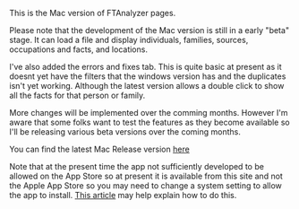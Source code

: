 This is the Mac version of FTAnalyzer pages.

Please note that the development of the Mac version is still in a early "beta" stage. It can load a file and display individuals, families, sources, occupations and facts, and locations. 

I've also added the errors and fixes tab. This is quite basic at present as it doesnt yet have the filters that the windows version has and the duplicates isn't yet working. Although the latest version allows a double click to show all the facts for that person or family.

More changes will be implemented over the comming months. However I'm aware that some folks want to test the features as they become available so I'll be releasing various beta versions over the coming months.

You can find the latest Mac Release version [here](https://github.com/ShammyLevva/FTAnalyzer.Mac/releases)

Note that at the present time the app not sufficiently developed to be allowed on the App Store so at present it is available from this site and not the Apple App Store so you may need to change a system setting to allow the app to install. [This article](https://www.cultofmac.com/224876/safely-install-non-mac-app-store-apps-on-your-mac-os-x-tips/) may help explain how to do this.
